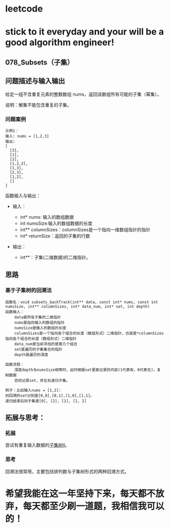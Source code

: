 # leetcode
# stick to it everyday and your will be a good algorithm engineer!
## 078_Subsets（子集）
## 问题描述与输入输出
给定一组不含重复元素的整数数组 nums，返回该数组所有可能的子集（幂集）。

说明：解集不能包含重复的子集。

### 问题案例

	示例1：
	输入: nums = [1,2,3]
	输出:
	[
	  [3],
	  [1],
	  [2],
	  [1,2,3],
	  [1,3],
	  [2,3],
	  [1,2],
	  []
	]
	

函数输入与输出：
* 输入：
	* int* nums: 输入的数组数据
	* int numsSize:输入的数组数据的长度
	* int** columnSizes：columnSizes是一个指向一维数组指针的指针
	* int* returnSize：返回的子集的行数
	
* 输出：
	* int**：子集(二维数据)的二维指针。

## 思路			
### 基于子集树的回溯法

	函数名：void subsets_backTrack(int** data, const int* nums, const int numsSize, int** columnSizes, int* data_num, int* set, int depth)
	函数输入：	
		data是所有子集的二维指针
		nums是指向输入的数组的指针
		numsSize是输入的数组的长度
		columnSizes是一个指向各个组合的长度（数组形式）二维指针，也就是*columnSizes指向各个组合的长度（数组形式）二维指针
		data_num是当前寻找的是第几个组合
		set是遍历的子集集合的指针
		depth是遍历的深度
	
	函数流程：
		深度depth与numsSize相等时，此时根据set里面记录的内容(1代表有，0代表无)，复制数据
		否则记录set，并左右递归子集。
		
	例子：比如输入nums = [1,2]:
	则回溯的set分别是[0,0],[0,1],[1,0],[1,1]。
	递归结束后则子集是[0], [2], [1], [1, 2]
			
## 拓展与思考：
### 拓展
尝试有重复输入数据的[子集树II](https://leetcode-cn.com/problems/subsets-ii/description/)。
### 思考
回溯法很常用，主要包括排列数与子集树形式的两种回溯方式。
		  
# 希望我能在这一年坚持下来，每天都不放弃，每天都至少刷一道题，我相信我可以的！
